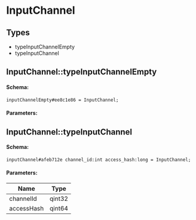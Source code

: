 # InputChannel

## Types

* typeInputChannelEmpty
* typeInputChannel

## InputChannel::typeInputChannelEmpty

#### Schema:

`inputChannelEmpty#ee8c1e86 = InputChannel;`

#### Parameters:


## InputChannel::typeInputChannel

#### Schema:

`inputChannel#afeb712e channel_id:int access_hash:long = InputChannel;`

#### Parameters:

|Name|Type|
|----|----|
|channelId|qint32|
|accessHash|qint64|

